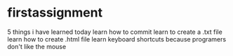 # firstassignment
5 things i have learned today
learn how to commit
learn to create a .txt file
learn how to create .html file
learn keyboard shortcuts because programers don't like the mouse


